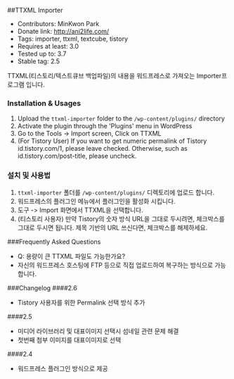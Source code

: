 ##TTXML Importer
* Contributors: MinKwon Park
* Donate link: http://ani2life.com/
* Tags: importer, ttxml, textcube, tistory
* Requires at least: 3.0
* Tested up to: 3.7
* Stable tag: 2.5

TTXML(티스토리/텍스트큐브 백업파일)의 내용을 워드프레스로 가져오는 Importer프로그램 입니다. 


### Installation & Usages
1. Upload the `ttxml-importer` folder to the `/wp-content/plugins/` directory
2. Activate the plugin through the 'Plugins' menu in WordPress
3. Go to the Tools -> Import screen, Click on TTXML
4. (For Tistory User) If you want to get numeric permalink of Tistory id.tistory.com/1, please leave checked. Otherwise, such as id.tistory.com/post-title, please uncheck.

### 설치 및 사용법
1. `ttxml-importer` 폴더를 `/wp-content/plugins/` 디렉토리에 업로드 합니다.
2. 워드프레스의 플러그인 메뉴에서 플러그인을 활성화 시킵니다.
3. 도구 -> Import 화면에서 TTXML을 선택합니다.
4. (티스토리 사용자) 만약 Tistory의 숫자 방식 URL을 그대로 두시려면, 체크박스를 그대로 두시면 됩니다. 제목 기반의 URL 쓰신다면, 체크박스를 해제하세요.

###Frequently Asked Questions
* Q: 용량이 큰 TTXML 파일도 가능한가요?
* 자신의 워드프레스 호스팅에 FTP 등으로 직접 업로드하여 복구하는 방식으로 가능합니다.
 
###Changelog
####2.6 
* Tistory 사용자를 위한 Permalink 선택 방식 추가

####2.5
* 미디어 라이브러리 및 대표이미지 선택시 섬네일 관련 문제 해결
* 첫번째 첨부 이미지를 대표이미지로 선택

####2.4
* 워드프레스 플러그인 방식으로 제공
